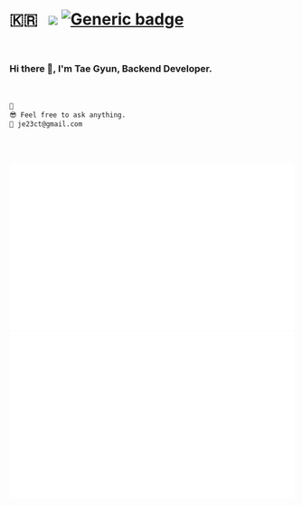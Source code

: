 # :kr: &nbsp; <a href="https://www.instagram.com/tg.kim/"><img src="https://img.shields.io/badge/Instagram-E4405F?style=flat-square&logo=Instagram&logoColor=white"/></a> [![Generic badge](https://img.shields.io/badge/Blog-tistory-yellow.svg)](https://je2ct.tistory.com/)
<br>

### Hi there 👋,  I'm Tae Gyun, Backend Developer.  
<br>

```
👊 
😎 Feel free to ask anything.  
📧 je23ct@gmail.com
```
<br>
<br>


<img src="https://raw.githubusercontent.com/t-g-kim/github-stats/ba577d27dc4cedcf123418f447b68717fcc2fcaf/generated/languages.svg"><img src="https://raw.githubusercontent.com/t-g-kim/github-stats/ba577d27dc4cedcf123418f447b68717fcc2fcaf/generated/overview.svg">

<br>




<!--
<img align="center" src="https://github-readme-stats.vercel.app/api?username=t-g-kim"> [![solved.ac tier](http://mazassumnida.wtf/api/generate_badge?boj=je2ct)](https://solved.ac/je2ct)  
<br>
<img align="center" src="https://github-readme-stats.vercel.app/api/wakatime?username=tgkim">


-->
